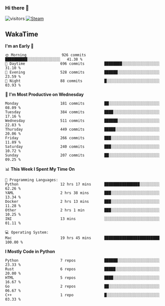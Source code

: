### Hi there 👋

![visitors](https://visitor-badge.glitch.me/badge?page_id=zhourunlai)
[![Steam](https://img.shields.io/badge/dynamic/json?url=https%3A%2F%2Fapi.swo.moe%2Fstats%2Fsteamgames%2F76561198285156854&query=count&color=0b1a37&label=Steam&labelColor=134375&logo=steam&suffix=+games&cacheSeconds=3600)](http://steamcommunity.com/profiles/76561198285156854)

## WakaTime
<!--START_SECTION:waka-->
**I'm an Early 🐤** 

```text
🌞 Morning                926 commits         ██████████░░░░░░░░░░░░░░░   41.38 % 
🌆 Daytime                696 commits         ████████░░░░░░░░░░░░░░░░░   31.10 % 
🌃 Evening                528 commits         ██████░░░░░░░░░░░░░░░░░░░   23.59 % 
🌙 Night                  88 commits          █░░░░░░░░░░░░░░░░░░░░░░░░   03.93 % 
```
📅 **I'm Most Productive on Wednesday** 

```text
Monday                   181 commits         ██░░░░░░░░░░░░░░░░░░░░░░░   08.09 % 
Tuesday                  384 commits         ████░░░░░░░░░░░░░░░░░░░░░   17.16 % 
Wednesday                511 commits         ██████░░░░░░░░░░░░░░░░░░░   22.83 % 
Thursday                 449 commits         █████░░░░░░░░░░░░░░░░░░░░   20.06 % 
Friday                   266 commits         ███░░░░░░░░░░░░░░░░░░░░░░   11.89 % 
Saturday                 240 commits         ███░░░░░░░░░░░░░░░░░░░░░░   10.72 % 
Sunday                   207 commits         ██░░░░░░░░░░░░░░░░░░░░░░░   09.25 % 
```


📊 **This Week I Spent My Time On** 

```text
💬 Programming Languages: 
Python                   12 hrs 17 mins      ████████████████░░░░░░░░░   62.26 % 
YAML                     2 hrs 38 mins       ███░░░░░░░░░░░░░░░░░░░░░░   13.34 % 
Docker                   2 hrs 13 mins       ███░░░░░░░░░░░░░░░░░░░░░░   11.28 % 
Other                    2 hrs 1 min         ███░░░░░░░░░░░░░░░░░░░░░░   10.25 % 
INI                      13 mins             ░░░░░░░░░░░░░░░░░░░░░░░░░   01.11 % 

💻 Operating System: 
Mac                      19 hrs 45 mins      █████████████████████████   100.00 % 
```

**I Mostly Code in Python** 

```text
Python                   7 repos             ██████░░░░░░░░░░░░░░░░░░░   23.33 % 
Rust                     6 repos             █████░░░░░░░░░░░░░░░░░░░░   20.00 % 
HTML                     5 repos             ████░░░░░░░░░░░░░░░░░░░░░   16.67 % 
Go                       2 repos             ██░░░░░░░░░░░░░░░░░░░░░░░   06.67 % 
C++                      1 repo              █░░░░░░░░░░░░░░░░░░░░░░░░   03.33 % 
```




<!--END_SECTION:waka-->
